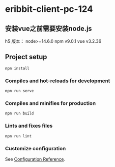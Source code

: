 # eribbit-client-pc-124

## 安装vue之前需要安装node.js 
h5 版本：
node>=14.6.0 
npm v9.0.1 
vue v3.2.36

## Project setup
```
npm install
```

### Compiles and hot-reloads for development
```
npm run serve
```

### Compiles and minifies for production
```
npm run build
```

### Lints and fixes files
```
npm run lint
```

### Customize configuration
See [Configuration Reference](https://cli.vuejs.org/config/).
